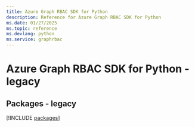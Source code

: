 ```yaml
---
title: Azure Graph RBAC SDK for Python
description: Reference for Azure Graph RBAC SDK for Python
ms.date: 01/27/2025
ms.topic: reference
ms.devlang: python
ms.service: graphrbac
---
```

# Azure Graph RBAC SDK for Python - legacy
## Packages - legacy
[!INCLUDE [packages](graph-rbac-index.md)]